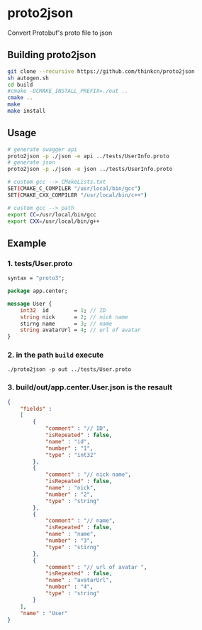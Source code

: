 # proto2json
Convert Protobuf's proto file to json

## Building proto2json

```bash
git clone --recursive https://github.com/thinkcn/proto2json
sh autogen.sh
cd build 
#cmake -DCMAKE_INSTALL_PREFIX=./out ..
cmake ..
make
make install
```

## Usage

```bash
# generate swagger api
proto2json -p ./json -e api ../tests/UserInfo.proto
# generate json
proto2json -p ./json -e json ../tests/UserInfo.proto
```

```bash
# custom gcc --> CMakeLists.txt
SET(CMAKE_C_COMPILER "/usr/local/bin/gcc")
SET(CMAKE_CXX_COMPILER "/usr/local/bin/c++") 

# custom gcc --> path
export CC=/usr/local/bin/gcc
export CXX=/usr/local/bin/g++
```

## Example

### 1. tests/User.proto 

```protobuf
syntax = "proto3";

package app.center;

message User {
    int32  id        = 1; // ID
    string nick      = 2; // nick name
    stirng name      = 3; // name
    string avatarUrl = 4; // url of avatar 
}
```

### 2. in the path `build` execute

```
./proto2json -p out ../tests/User.proto
```

### 3. build/out/app.center.User.json is the resault

```json
{
    "fields" : 
    [
        {
            "comment" : "// ID",
            "isRepeated" : false,
            "name" : "id",
            "number" : "1",
            "type" : "int32"
        },
        {
            "comment" : "// nick name",
            "isRepeated" : false,
            "name" : "nick",
            "number" : "2",
            "type" : "string"
        },
        {
            "comment" : "// name",
            "isRepeated" : false,
            "name" : "name",
            "number" : "3",
            "type" : "stirng"
        },
        {
            "comment" : "// url of avatar ",
            "isRepeated" : false,
            "name" : "avatarUrl",
            "number" : "4",
            "type" : "string"
        }
    ],
    "name" : "User"
}
```
